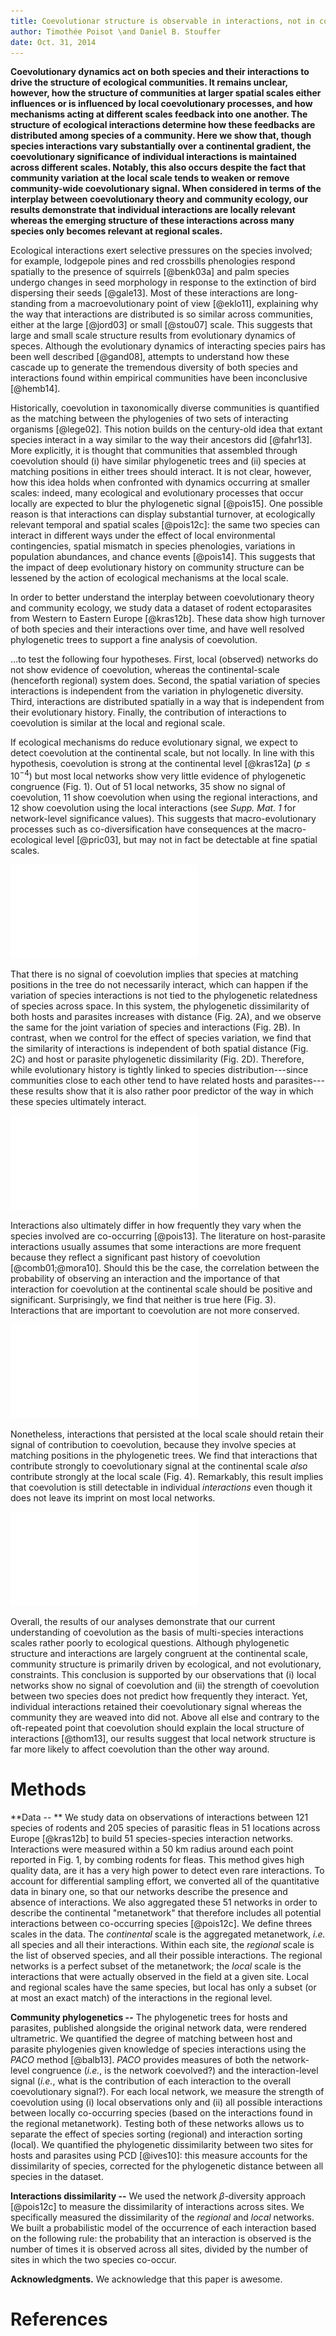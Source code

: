 ```yaml
---
title: Coevolutionar structure is observable in interactions, not in communities
author: Timothée Poisot \and Daniel B. Stouffer
date: Oct. 31, 2014
---
```


**Coevolutionary dynamics act on both species and their interactions to
drive the structure of ecological communities. It remains unclear, however,
how the structure of communities at larger spatial scales either influences
or is influenced by local coevolutionary processes, and how mechanisms acting
at different scales feedback into one another. The structure of ecological interactions determine how these feedbacks are distributed among species of a community. Here we show that, though species interactions
vary substantially over a continental gradient, the coevolutionary significance
of individual interactions is maintained across different scales. Notably,
this also occurs despite the fact that community variation at the local scale
tends to weaken or remove community-wide coevolutionary signal. When considered
in terms of the interplay between coevolutionary theory and community ecology,
our results demonstrate that individual interactions are locally relevant
whereas the emerging structure of these interactions across many species
only becomes relevant at regional scales.**

Ecological interactions exert selective pressures on the species involved;
for example, lodgepole pines and red crossbills phenologies respond
spatially to the presence of squirrels [@benk03a] and palm species undergo
changes in seed morphology in response to the extinction of bird dispersing
their seeds [@gale13]. Most of these interactions are long-standing from
a macroevolutionary point of view [@eklo11], explaining why the way that interactions
are distributed is so similar across communities, either at the large [@jord03]
or small [@stou07] scale. This suggests that large and small scale structure results from evolutionary dynamics of speces. Although the evolutionary dynamics of interacting
species pairs has been well described [@gand08], attempts to understand
how these cascade up to generate the tremendous diversity of both
species and interactions found within empirical communities have been
inconclusive [@hemb14].

Historically, coevolution in taxonomically diverse communities is quantified
as the matching between the phylogenies of two sets of interacting organisms
[@lege02]. This notion builds on the century-old idea that extant species
interact in a way similar to the way their ancestors did [@fahr13]. More
explicitly, it is thought that communities that assembled through coevolution should (i)
have similar phylogenetic trees and (ii) species at matching positions
in either trees should interact. It is not clear, however, how this idea
holds when confronted with dynamics occurring at smaller scales: indeed,
many ecological and evolutionary processes that occur locally are expected
to blur the phylogenetic signal [@pois15]. One possible reason is that interactions can display substantial turnover,
at ecologically relevant temporal and spatial scales [@pois12c]:
the same two species can interact in different ways under the effect of
local environmental contingencies, spatial mismatch in species phenologies,
variations in population abundances, and chance events [@pois14]. This suggests that the impact of deep evolutionary history on community structure can be lessened by the action of ecological mechanisms at the local scale.

<!--
TP: I don't think this ¶ is necessary in the final text, but let's keep it
to see the flow at the moment

DBS: I'm so glad you left this note as this was one of my comments. I agree that most of it shouldn't appear as a whole paragraph, but do think that each key idea must appear near the start of the corresponding paragraphs.
-->

In order to better understand the interplay between coevolutionary theory
and community ecology, we study data a dataset of rodent ectoparasites from
Western to Eastern Europe [@kras12b]. These data show high turnover of both
species and their interactions over time, and have well resolved phylogenetic
trees to support a fine analysis of coevolution.

$\dots$to test the following four hypotheses. First, local (observed)
networks do not show evidence of coevolution, whereas the continental-scale
(henceforth regional) system does. Second, the spatial variation of
species interactions is independent from the variation in phylogenetic
diversity. Third, interactions are distributed spatially in a way that is
independent from their evolutionary history. Finally, the contribution of
interactions to coevolution is similar at the local and regional scale.

If ecological mechanisms do reduce evolutionary signal, we expect to detect
coevolution at the continental scale, but not locally. In line with this
hypothesis, coevolution is strong at the continental level [@kras12a]
($p \leq 10^{-4}$) but most local networks show very little evidence of
phylogenetic congruence (Fig. 1). Out of 51 local networks, 35 show no signal
of coevolution, 11 show coevolution when using the regional interactions,
and 12 show coevolution using the local interactions (see *Supp.  Mat. 1*
for network-level significance values). This suggests that macro-evolutionary
processes such as co-diversification have consequences at the macro-ecological
level [@pric03], but may not in fact be detectable at fine spatial scales.

![(A) Conceptual representation of the sampling level. (B) Spatial distribution of the 51 sampled sites, with significance of the regional and local interaction networks color-coded.](../figures/figure1.pdf)

That there is no signal of coevolution implies that species at matching
positions in the tree do not necessarily interact, which can happen if
the variation of species interactions is not tied to the phylogenetic
relatedness of species across space. In this system, the phylogenetic
dissimilarity of both hosts and parasites increases with distance (Fig. 2A),
and we observe the same for the joint variation of species and interactions
(Fig. 2B). In contrast, when we control for the effect of species variation,
we find that the similarity of interactions is independent of both spatial
distance (Fig. 2C) and host or parasite phylogenetic dissimilarity
(Fig. 2D). Therefore, while evolutionary history is tightly linked to
species distribution---since communities close to each other tend to have
related hosts and parasites---these results show that it is also rather poor
predictor of the way in which these species ultimately interact.

![Relationships between spatial distance, phylogenetic dissimilarity, and the dissimilarity of interactions at the local and regional scales. (*temp.*)](../figures/figure4.pdf)

Interactions also ultimately differ in how frequently they vary when
the species involved are co-occurring [@pois13]. The literature on
host-parasite interactions usually assumes that some interactions
are more frequent because they reflect a significant past history of
coevolution [@comb01;@mora10]. Should this be the case, the correlation
between the probability of observing an interaction and the importance
of that interaction for coevolution at the continental scale should be
positive and significant. Surprisingly, we find that neither is true here
(Fig. 3). Interactions that are important to coevolution are not more
conserved.

![Lack of relationship between the probability of observing an interaction, and its contribution to coevolution in the continental network. Each interaction is weighted by the number of times the two species involved have been observed together. (*temp.*)](../figures/figure3.pdf)

Nonetheless, interactions that persisted at the local scale should retain
their signal of contribution to coevolution, because they involve species at
matching positions in the phylogenetic trees. We find that interactions that
contribute strongly to coevolutionary signal at the continental scale *also*
contribute strongly at the local scale (Fig. 4). Remarkably, this result
implies that coevolution is still detectable in individual *interactions*
even though it does not leave its imprint on most local networks.

![Relationship between continental and regional contribution to coevolution (*temp.*).](../figures/figure2.pdf)

<!--Discussion 3-->

Overall, the results of our analyses demonstrate that our current understanding
of coevolution as the basis of multi-species interactions scales rather poorly
to ecological questions.  Although phylogenetic structure and interactions are
largely congruent at the continental scale, community structure is primarily
driven by ecological, and not evolutionary, constraints. This conclusion
is supported by our observations that (i) local networks show no signal
of coevolution and (ii) the strength of coevolution between two species
does not predict how frequently they interact. Yet, individual interactions
retained their coevolutionary signal whereas the community they are weaved
into did not. Above all else and contrary to the oft-repeated point that
coevolution should explain the local structure of interactions [@thom13],
our results suggest that local network structure is far more likely to affect
coevolution than the other way around.

# Methods

**Data -- ** We study data on observations of interactions between 121 species
of rodents and 205 species of parasitic fleas in 51 locations across Europe
[@kras12b] to build 51 species-species interaction networks. Interactions
were measured within a 50 km radius around each point reported in Fig. 1, by
combing rodents for fleas. This method gives high quality data, are it has a
very high power to detect even rare interactions. To account for differential
sampling effort, we converted all of the quantitative data in binary one,
so that our networks describe the presence and absence of interactions.
We also aggregated these 51 networks in order to describe the continental
"metanetwork" that therefore includes all potential interactions between
co-occurring species [@pois12c]. We define threes scales in the data. The
*continental* scale is the aggregated metanetwork, *i.e.* all species and
all their interactions. Within each site, the *regional* scale is the list of
observed species, and all their possible interactions. The regional networks
is a perfect subset of the metanetwork; the *local* scale is the interactions
that were actually observed in the field at a given site. Local and regional
scales have the same species, but local has only a subset (or at most an
exact match) of the interactions in the regional level.

**Community phylogenetics --** The phylogenetic trees for hosts and parasites,
published alongside the original network data, were rendered ultrametric. We
quantified the degree of matching between host and parasite phylogenies given
knowledge of species interactions using the *PACO* method [@balb13]. *PACO*
provides measures of both the network-level congruence (*i.e.*, is the network
coevolved?) and the interaction-level signal (*i.e.*, what is the contribution
of each interaction to the overall coevolutionary signal?). For each local
network, we measure the strength of coevolution using (i) local observations
only and (ii) all possible interactions between locally co-occurring species
(based on the interactions found in the regional metanetwork). Testing
both of these networks allows us to separate the effect of species sorting
(regional) and interaction sorting (local). We quantified the phylogenetic
dissimilarity between two sites for hosts and parasites using PCD [@ives10]:
this measure accounts for the dissimilarity of species, corrected for the
phylogenetic distance between all species in the dataset.

**Interactions dissimilarity --** We used the network $\beta$-diversity
approach [@pois12c] to measure the dissimilarity of interactions across
sites. We specifically measured the dissimilarity of the *regional* and
*local* networks. We built a probabilistic model of the occurrence of each
interaction based on the following rule: the probability that an interaction
is observed is the number of times it is observed across all sites, divided
by the number of sites in which the two species co-occur.

**Acknowledgments.** We acknowledge that this paper is awesome.

# References




